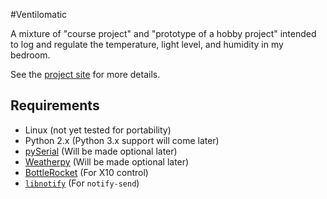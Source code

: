 #Ventilomatic

A mixture of "course project" and "prototype of a hobby project" intended to
log and regulate the temperature, light level, and humidity in my bedroom.

See the [project site](http://ssokolow.github.io/ventilomatic) for more
details.

## Requirements

* Linux (not yet tested for portability)
* Python 2.x (Python 3.x support will come later)
* [pySerial](http://pyserial.sourceforge.net/) (Will be made optional later)
* [Weatherpy](https://github.com/cmcdowell/weatherpy) (Will be made optional
  later)
* [BottleRocket](http://www.linuxha.com/bottlerocket/) (For X10 control)
* [`libnotify`](http://www.galago-project.org/news/index.php) (For `notify-send`)
